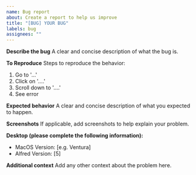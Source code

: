 ```yaml
---
name: Bug report
about: Create a report to help us improve
title: "[BUG] YOUR BUG"
labels: bug
assignees: ""
---
```


**Describe the bug**
A clear and concise description of what the bug is.

**To Reproduce**
Steps to reproduce the behavior:

1. Go to '...'
2. Click on '....'
3. Scroll down to '....'
4. See error

**Expected behavior**
A clear and concise description of what you expected to happen.

**Screenshots**
If applicable, add screenshots to help explain your problem.

**Desktop (please complete the following information):**

- MacOS Version: [e.g. Ventura]
- Alfred Version: [5]

**Additional context**
Add any other context about the problem here.
